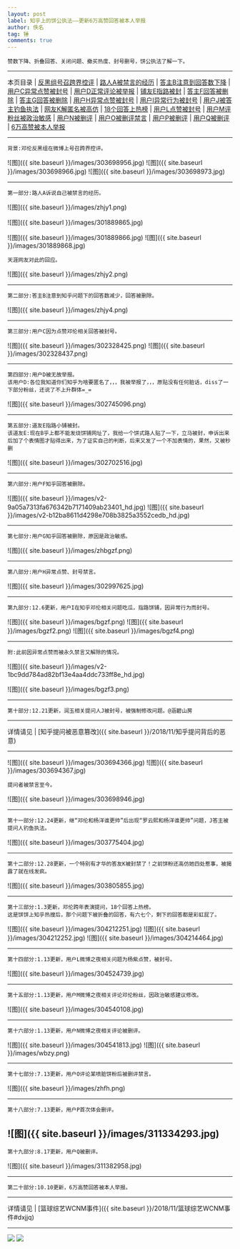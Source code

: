 ```yaml
---
layout: post
label: 知乎上的饼公执法——更新6万高赞回答被本人举报
author: 佚名
tag: 锤
comments: true
---
```


    赞数下降、折叠回答、关闭问题、撤买热度、封号删号，饼公执法了解一下。

---

本页目录 \| [反黑组号召跨界控评](#dxjjz) \| [路人A被禁言的经历](#dxjja) \| [答主B注意到回答数下降](#dxjjb) \| [用户C异常点赞被封号](#dxjjc) \| [用户D正常评论被举报](#dxjjd) \| [铺友E指路被封](#dxjje) \| [答主F回答被删除](#dxjjf) \| [答主G回答被删除](#dxjjg) \| [用户H异常点赞被封号](#dxjjh) \| [用户I异常行为被封号](#dxjji) \| [用户J被答主钓鱼执法](#dxjjj) \| [网友K解匿名被高仿](#dxjjk) \| [18个回答上热榜](#dxjjl) \| [用户L点赞被封号](#dxjjm) \| [用户M评粉丝被政治敏感](#dxjjn) \| [用户N被删评](#dxjjo) \| [用户O被删评禁言](#dxjjp) \| [用户P被删评](#dxjjq) \| [用户Q被删评](#dxjjr) \| [6万高赞被本人举报](#dxjjs)


---

<a class="anchor" name="dxjjz"></a>

    背景:邓伦反黑组在微博上号召跨界控评。

![图]({{ site.baseurl }}/images/303698956.jpg)
![图]({{ site.baseurl }}/images/303698966.jpg)
![图]({{ site.baseurl }}/images/303698973.jpg)

---

<a class="anchor" name="dxjja"></a>

    第一部分:路人A诉说自己被禁言的经历。
    

![图]({{ site.baseurl }}/images/zhjy1.png)

![图]({{ site.baseurl }}/images/301889865.jpg)

![图]({{ site.baseurl }}/images/301889866.jpg)
![图]({{ site.baseurl }}/images/301889868.jpg)

    天涯网友对此的回应。

![图]({{ site.baseurl }}/images/zhjy2.png)


---

<a class="anchor" name="dxjjb"></a>


    第二部分:答主B注意到知乎问题下的回答数减少，回答被删除。

![图]({{ site.baseurl }}/images/zhjy4.png)

---

<a class="anchor" name="dxjjc"></a>

    第三部分:用户C因为点赞邓伦相关回答被封号。

![图]({{ site.baseurl }}/images/302328425.png)
![图]({{ site.baseurl }}/images/302328437.png)

---

<a class="anchor" name="dxjjd"></a>

    第四部分:用户D被无故举报。
    该用户D:各位我知道你们知乎为啥要匿名了，，，我被举报了，，，原贴没有任何脏话，diss了一下部分粉丝，还说了不上升群体=_=

![图]({{ site.baseurl }}/images/302745096.png)


---

<a class="anchor" name="dxjje"></a>

    第五部分:道友E指路小铺被封。
    该道友E:现在B乎上都不能发烧饼铺网址了，我给一个饼式路人贴了一下，立马被封，申诉出来后加了个表情图才贴得出来，为了证实自己的判断，后来又发了一个不加表情的，果然，又被秒删

![图]({{ site.baseurl }}/images/302702516.jpg)

---

<a class="anchor" name="dxjjf"></a>

    第六部分:用户F知乎回答被删除。

![图]({{ site.baseurl }}/images/v2-9a05a7313fa676342b7171409ab23401_hd.jpg)
![图]({{ site.baseurl }}/images/v2-b12ba8611d4298e708b3825a3552cedb_hd.jpg)


---

<a class="anchor" name="dxjjg"></a>

    第七部分:用户G知乎回答被删除，原因是政治敏感。

![图]({{ site.baseurl }}/images/zhbgzf.png)

---

<a class="anchor" name="dxjjh"></a>

    第八部分:用户H异常点赞、封号禁言。

![图]({{ site.baseurl }}/images/302997625.jpg)

---

<a class="anchor" name="dxjji"></a>

    第九部分:12.6更新，用户I在知乎邓伦相关问题吃瓜，指路饼铺，因异常行为而封号。

![图]({{ site.baseurl }}/images/bgzf.png)
![图]({{ site.baseurl }}/images/bgzf2.png)
![图]({{ site.baseurl }}/images/bgzf4.png)

---

    附:此前因异常点赞而被永久禁言又解除的情况。

![图]({{ site.baseurl }}/images/v2-1bc9dd784ad82bf13e4aa4ddc733ff8e_hd.jpg)

![图]({{ site.baseurl }}/images/bgzf3.png)



---

<a class="anchor" name="dxjjj"></a>

    第十部分:12.21更新，润玉相关提问人J被封号，被强制修改问题。@涵碧山房
    
---

详情请见 \| [知乎提问被恶意篡改]({{ site.baseurl }}/2018/11/知乎提问背后的恶意)

---

![图]({{ site.baseurl }}/images/303694366.jpg)
![图]({{ site.baseurl }}/images/303694367.jpg)

    提问者被禁言至今。

![图]({{ site.baseurl }}/images/303698946.jpg)

---

<a class="anchor" name="dxjjj"></a>

    第十一部分:12.24更新，继“邓伦和杨洋谁更帅”后出现“罗云熙和杨洋谁更帅”问题，J答主被提问人钓鱼执法。
    
![图]({{ site.baseurl }}/images/303775404.jpg)

---

<a class="anchor" name="dxjjk"></a>

    第十二部分:12.28更新，一个特别有才华的答友K被封禁了！之前饼粉还高仿她四处惹事，被揭露了就在线发疯。
    
![图]({{ site.baseurl }}/images/303805855.jpg)

---

<a class="anchor" name="dxjjl"></a>

    第十三部分:1.3更新，邓伦跨年表演提问，18个回答上热榜。
    这是饼饼上知乎热搜后，那个问题下被折叠的回答，有六七个，剩下的回答都是彩虹屁了。
    
![图]({{ site.baseurl }}/images/304212251.jpg)
![图]({{ site.baseurl }}/images/304212252.jpg)
![图]({{ site.baseurl }}/images/304214464.jpg)


---

<a class="anchor" name="dxjjm"></a>

    第十四部分:1.13更新，用户L微博之夜相关问题为杨紫点赞，被封号。
    
![图]({{ site.baseurl }}/images/304524739.jpg)

---

<a class="anchor" name="dxjjn"></a>

    第十五部分:1.13更新，用户M微博之夜相关评论邓伦粉丝，因政治敏感建议修改。
    
![图]({{ site.baseurl }}/images/304540108.jpg)

---

<a class="anchor" name="dxjjo"></a>

    第十六部分:1.13更新，用户N微博之夜相关评论被删评。
    
![图]({{ site.baseurl }}/images/304541813.jpg)
![图]({{ site.baseurl }}/images/wbzy.png)



---

<a class="anchor" name="dxjjp"></a>

    第十七部分:7.13更新，用户O评论某喷脏饼粉后被删评禁言。
    
![图]({{ site.baseurl }}/images/zhfh.png)

---

<a class="anchor" name="dxjjq"></a>

    第十八部分:7.13更新，用户P首次体会删评。
    
![图]({{ site.baseurl }}/images/311334293.jpg)
---

<a class="anchor" name="dxjjr"></a>

    第十九部分:8.17更新，用户Q被删评。

![图]({{ site.baseurl }}/images/311382958.jpg)

---

<a class="anchor" name="dxjjr"></a>

    第二十部分:10.10更新，6万高赞回答被本人举报。
    
---

详情请见 \| [篮球综艺WCNM事件]({{ site.baseurl }}/2018/11/篮球综艺WCNM事件#dxjjq)

---

<img src="{{ site.baseurl }}/images/123838mqjhlmm9jywyy5ew.jpg">
<img src="{{ site.baseurl }}/images/125338gqgxlylapdlyr4d5.png">
